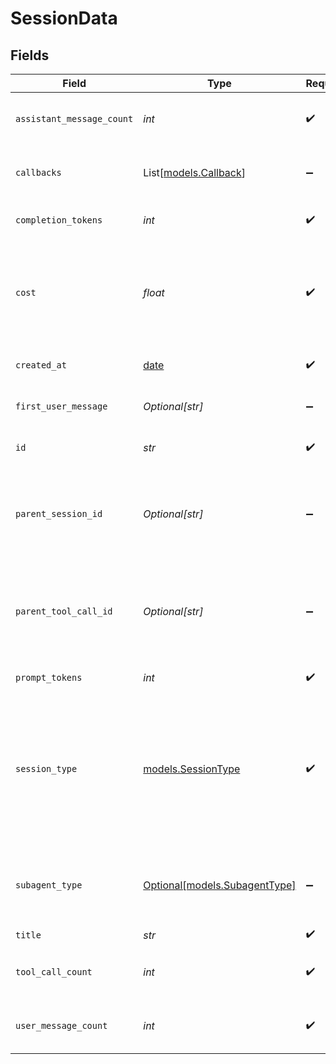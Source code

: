 # SessionData


## Fields

| Field                                                                                                                                    | Type                                                                                                                                     | Required                                                                                                                                 | Description                                                                                                                              |
| ---------------------------------------------------------------------------------------------------------------------------------------- | ---------------------------------------------------------------------------------------------------------------------------------------- | ---------------------------------------------------------------------------------------------------------------------------------------- | ---------------------------------------------------------------------------------------------------------------------------------------- |
| `assistant_message_count`                                                                                                                | *int*                                                                                                                                    | :heavy_check_mark:                                                                                                                       | Number of assistant messages in session                                                                                                  |
| `callbacks`                                                                                                                              | List[[models.Callback](../models/callback.md)]                                                                                           | :heavy_minus_sign:                                                                                                                       | Session-level callback configurations (optional)                                                                                         |
| `completion_tokens`                                                                                                                      | *int*                                                                                                                                    | :heavy_check_mark:                                                                                                                       | Total completion tokens used                                                                                                             |
| `cost`                                                                                                                                   | *float*                                                                                                                                  | :heavy_check_mark:                                                                                                                       | Total cost of session (for subagent sessions, costs are also accumulated in parent session)                                              |
| `created_at`                                                                                                                             | [date](https://docs.python.org/3/library/datetime.html#date-objects)                                                                     | :heavy_check_mark:                                                                                                                       | Session creation timestamp                                                                                                               |
| `first_user_message`                                                                                                                     | *Optional[str]*                                                                                                                          | :heavy_minus_sign:                                                                                                                       | First user message (optional)                                                                                                            |
| `id`                                                                                                                                     | *str*                                                                                                                                    | :heavy_check_mark:                                                                                                                       | Unique session identifier                                                                                                                |
| `parent_session_id`                                                                                                                      | *Optional[str]*                                                                                                                          | :heavy_minus_sign:                                                                                                                       | Parent session ID for forked and subagent sessions (null for main sessions)                                                              |
| `parent_tool_call_id`                                                                                                                    | *Optional[str]*                                                                                                                          | :heavy_minus_sign:                                                                                                                       | ID of the tool call that spawned this subagent session (null for non-subagent sessions)                                                  |
| `prompt_tokens`                                                                                                                          | *int*                                                                                                                                    | :heavy_check_mark:                                                                                                                       | Total prompt tokens used                                                                                                                 |
| `session_type`                                                                                                                           | [models.SessionType](../models/sessiontype.md)                                                                                           | :heavy_check_mark:                                                                                                                       | Session type:<br/>- 'main': Root-level user interactions<br/>- 'forked': User-created conversation branches<br/>- 'subagent': Delegated task workers |
| `subagent_type`                                                                                                                          | [Optional[models.SubagentType]](../models/subagenttype.md)                                                                               | :heavy_minus_sign:                                                                                                                       | Subagent specialization type (only present for subagent sessions)                                                                        |
| `title`                                                                                                                                  | *str*                                                                                                                                    | :heavy_check_mark:                                                                                                                       | Session title                                                                                                                            |
| `tool_call_count`                                                                                                                        | *int*                                                                                                                                    | :heavy_check_mark:                                                                                                                       | Number of tool calls made in session                                                                                                     |
| `user_message_count`                                                                                                                     | *int*                                                                                                                                    | :heavy_check_mark:                                                                                                                       | Number of user messages in session                                                                                                       |